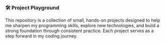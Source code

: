### 🛠️ Project Playground

This repository is a collection of small, hands-on projects designed to help me sharpen my programming skills, explore new technologies, and build a strong foundation through consistent practice. Each project serves as a step forward in my coding journey.
